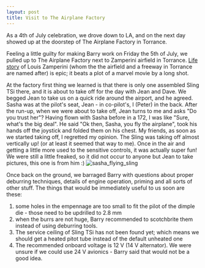 ```yaml
---
layout: post
title: Visit to The Airplane Factory
---
```


As a 4th of July celebration, we drove down to LA, and on the next day showed up at the doorstep of The Airplane Factory in Torrance. 

Feeling a little guilty for making Barry work on Friday the 5th of July, we pulled up to The Airplane Factory next to Zamperini airfield
in Torrance. [Life story](https://en.wikipedia.org/wiki/Louis_Zamperini) of Louis Zamperini (whom the the airfield and a freeway in Torrance are named after) is epic; 
it beats a plot of a marvel movie by a long shot. 

At the factory first thing we learned is that there is only one assembled Sling TSi there, and it is about to take off for the day with Jean and Dave. We begged Jean to take
us on a quick ride around the airport, and he agreed. 
Sasha was at the pilot's seat, Jean - in co-pilot's, I (Peter) in the back. After the run-up, when we were about to take off, Jean turns to me and asks "Do you trust her"? 
Having flown with Sasha before in a 172, I was like "Sure, what's the big deal". He said "Ok then, Sasha, you fly the airplane", took his hands off the joystick and folded them on his chest. My friends, as soon as we started taking off, I regretted my opinion. 
The Sling was taking off almost vertically up! (or at least it seemed that way to me). 
Once in the air and getting a little more used to the sensitive controls, it was actually super fun! We were still a little freaked, so it did not occur to anyone but Jean to take pictures, this one is from him :) 
![sasha_flying_sling](https://lh3.googleusercontent.com/-vPUkFFnNiSE/XSA1Jo4FWAI/AAAAAAAAZ18/-7fZb40NNRUuywdYklEkXRNhsm1Jz7SqACK8BGAs/s0/2019-07-05.jpg) 

Once back on the ground, we barraged Barry with questions about proper deburring techniques, details of engine operation, priming and all sorts of other stuff. 
The things that would be immediately useful to us soon are these:

1. some holes in the empennage are too small to fit the pilot of the dimple die - those need to be updrilled to 2.8 mm
2. when the burrs are not huge, Barry recommended to scotchbrite them instead of using deburring tools.
3. The service ceiling of Sling TSi has not been found yet; which means we should get a heated pitot tube instead of the default unheated one
4. The recommended onboard voltage is 12 V (14 V alternator). We were unsure if we could use 24 V avionics - Barry said that would not be a good idea.
